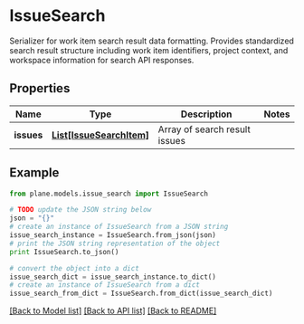 # IssueSearch

Serializer for work item search result data formatting.  Provides standardized search result structure including work item identifiers, project context, and workspace information for search API responses.

## Properties
Name | Type | Description | Notes
------------ | ------------- | ------------- | -------------
**issues** | [**List[IssueSearchItem]**](IssueSearchItem.md) | Array of search result issues | 

## Example

```python
from plane.models.issue_search import IssueSearch

# TODO update the JSON string below
json = "{}"
# create an instance of IssueSearch from a JSON string
issue_search_instance = IssueSearch.from_json(json)
# print the JSON string representation of the object
print IssueSearch.to_json()

# convert the object into a dict
issue_search_dict = issue_search_instance.to_dict()
# create an instance of IssueSearch from a dict
issue_search_from_dict = IssueSearch.from_dict(issue_search_dict)
```
[[Back to Model list]](../README.md#documentation-for-models) [[Back to API list]](../README.md#documentation-for-api-endpoints) [[Back to README]](../README.md)


